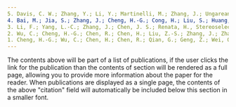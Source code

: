 ```yaml
---
5. Davis, C. W.; Zhang, Y.; Li, Y.; Martinelli, M.; Zhang, J.; Ungarean, C.; Galer, P.; Liu, P.; Sarlah, D. Copper-Catalyzed Dearomative 1,2-Hydroamination. Angew. Chem. Int. Ed. 2024, e202407281.
4. Bai, M.; Jia, S.; Zhang, J.; Cheng, H.-G.; Cong, H.; Liu, S.; Huang, Z.; Huang, Y.; Chen, X.; Zhou, Q., A Modular Approach for Diversity-Oriented Synthesis of 1,3-trans-Disubstituted Tetrahydroisoquinolines: Seven-Step Asymmetric Synthesis of Michellamines B and C. Angew. Chem. Int. Ed. 2022, 61, e2022052.  
3. Li, F.; Yang, L.-C.; Zhang, J.; Chen, J. S.; Renata, H., Stereoselective Synthesis of β-Branched Aromatic α-Amino Acids by Biocatalytic Dynamic Kinetic Resolution. Angew. Chem. Int. Ed. 2021, 60, 17680
2. Wu, C.; Cheng, H.-G.; Chen, R.; Chen, H.; Liu, Z.-S.; Zhang, J.; Zhang, Y.; Zhu, Y.; Geng, Z.; Zhou, Q., Convergent syntheses of 2,3-dihydrobenzofurans via a Catellani strategy. Org. Chem. Front. 2018, 5, 2533
1. Cheng, H.-G.; Wu, C.; Chen, H.; Chen, R.; Qian, G.; Geng, Z.; Wei, Q.; Xia, Y.; Zhang, J.; Zhang, Y.; Zhou, Q., Epoxides as Alkylating Reagents for the Catellani Reaction. Angew. Chem. Int. Ed. 2018, 57, 3444
---
```


The contents above will be part of a list of publications, if the user clicks the link for the publication than the contents of section will be rendered as a full page, allowing you to provide more information about the paper for the reader. When publications are displayed as a single page, the contents of the above "citation" field will automatically be included below this section in a smaller font.

